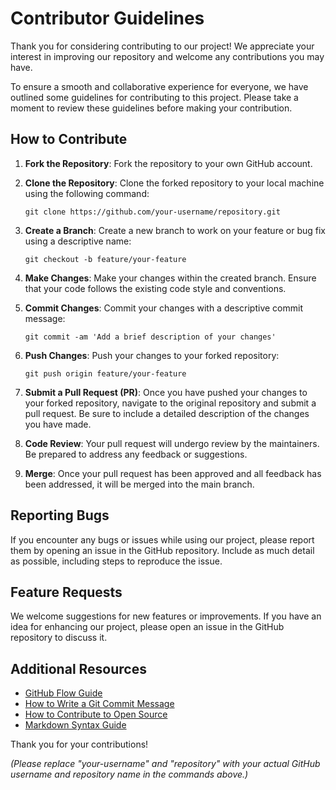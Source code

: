 # Contributor Guidelines

Thank you for considering contributing to our project! We appreciate your interest in improving our repository and
welcome any contributions you may have.

To ensure a smooth and collaborative experience for everyone, we have outlined some guidelines for contributing to this
project. Please take a moment to review these guidelines before making your contribution.

## How to Contribute

1. **Fork the Repository**: Fork the repository to your own GitHub account.

2. **Clone the Repository**: Clone the forked repository to your local machine using the following command:
    ```
    git clone https://github.com/your-username/repository.git
    ```

3. **Create a Branch**: Create a new branch to work on your feature or bug fix using a descriptive name:
    ```
    git checkout -b feature/your-feature
    ```

4. **Make Changes**: Make your changes within the created branch. Ensure that your code follows the existing code style
   and conventions.

5. **Commit Changes**: Commit your changes with a descriptive commit message:
    ```
    git commit -am 'Add a brief description of your changes'
    ```

6. **Push Changes**: Push your changes to your forked repository:
    ```
    git push origin feature/your-feature
    ```

7. **Submit a Pull Request (PR)**: Once you have pushed your changes to your forked repository, navigate to the original
   repository and submit a pull request. Be sure to include a detailed description of the changes you have made.

8. **Code Review**: Your pull request will undergo review by the maintainers. Be prepared to address any feedback or
   suggestions.

9. **Merge**: Once your pull request has been approved and all feedback has been addressed, it will be merged into the
   main branch.

## Reporting Bugs

If you encounter any bugs or issues while using our project, please report them by opening an issue in the GitHub
repository. Include as much detail as possible, including steps to reproduce the issue.

## Feature Requests

We welcome suggestions for new features or improvements. If you have an idea for enhancing our project, please open an
issue in the GitHub repository to discuss it.

## Additional Resources

- [GitHub Flow Guide](https://guides.github.com/introduction/flow/)
- [How to Write a Git Commit Message](https://chris.beams.io/posts/git-commit/)
- [How to Contribute to Open Source](https://opensource.guide/how-to-contribute/)
- [Markdown Syntax Guide](https://www.markdownguide.org/basic-syntax/)

Thank you for your contributions!

*(Please replace "your-username" and "repository" with your actual GitHub username and repository name in the commands
above.)*

